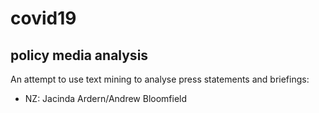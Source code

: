 # covid19

## policy media analysis

An attempt to use text mining to analyse press statements and briefings:

 * NZ: Jacinda Ardern/Andrew Bloomfield

